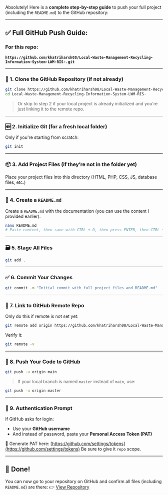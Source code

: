 Absolutely! Here is a **complete step-by-step guide** to push your full project (including the `README.md`) to the GitHub repository:

---

## ✅ Full GitHub Push Guide:

### For this repo:

**`https://github.com/khatriharsh08/Local-Waste-Management-Recycling-Information-System-LWM-RIS-.git`**

---

### 🧱 1. Clone the GitHub Repository (if not already)

```bash
git clone https://github.com/khatriharsh08/Local-Waste-Management-Recycling-Information-System-LWM-RIS-.git
cd Local-Waste-Management-Recycling-Information-System-LWM-RIS-
```

> Or skip to step 2 if your local project is already initialized and you're just linking it to the remote repo.

---

### 🆕 2. Initialize Git (for a fresh local folder)

Only if you're starting from scratch:

```bash
git init
```

---

### 📦 3. Add Project Files (if they’re not in the folder yet)

Place your project files into this directory (HTML, PHP, CSS, JS, database files, etc.)

---

### 📄 4. Create a `README.md`

Create a `README.md` with the documentation (you can use the content I provided earlier).

```bash
nano README.md
# Paste content, then save with CTRL + O, then press ENTER, then CTRL + X to exit
```

---

### 🗃️ 5. Stage All Files

```bash
git add .
```

---

### ✅ 6. Commit Your Changes

```bash
git commit -m "Initial commit with full project files and README.md"
```

---

### 🔗 7. Link to GitHub Remote Repo

Only do this if remote is not set yet:

```bash
git remote add origin https://github.com/khatriharsh08/Local-Waste-Management-Recycling-Information-System-LWM-RIS-.git
```

Verify it:

```bash
git remote -v
```

---

### 🚀 8. Push Your Code to GitHub

```bash
git push -u origin main
```

> If your local branch is named `master` instead of `main`, use:

```bash
git push -u origin master
```

---

### 🔐 9. Authentication Prompt

If GitHub asks for login:

* Use your **GitHub username**
* And instead of password, paste your **Personal Access Token (PAT)**

🔧 Generate PAT here: [https://github.com/settings/tokens](https://github.com/settings/tokens)
Be sure to give it `repo` scope.

---

## 🎉 Done!

You can now go to your repository on GitHub and confirm all files (including `README.md`) are there:
👉 [View Repository](https://github.com/khatriharsh08/Local-Waste-Management-Recycling-Information-System-LWM-RIS-.git)

